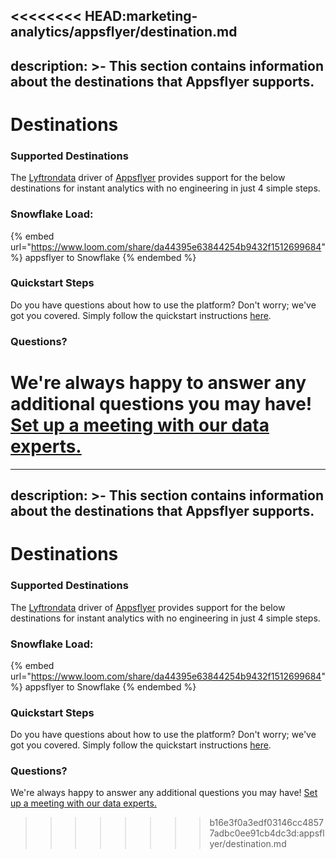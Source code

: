 <<<<<<<< HEAD:marketing-analytics/appsflyer/destination.md
---
description: >-
    This section contains information about the destinations that Appsflyer
    supports.
---

# Destinations

### Supported Destinations

The [Lyftrondata](https://www.lyftrondata.com/) driver of [Appsflyer](https://www.lyftrondata.com/integration/marketing-analytics/appsflyer/) provides support for the below destinations for instant analytics with no engineering in just 4 simple steps.

### Snowflake Load:

{% embed url="https://www.loom.com/share/da44395e63844254b9432f1512699684" %}
appsflyer to Snowflake
{% endembed %}

### Quickstart Steps

Do you have questions about how to use the platform? Don't worry; we've got you covered. Simply follow the quickstart instructions [here](../../../quickstart-steps.md).

### Questions? <a href="#questions" id="questions"></a>

We're always happy to answer any additional questions you may have! [Set up a meeting with our data experts.](https://www.lyftrondata.com/book-a-meeting/)
========
---
description: >-
    This section contains information about the destinations that Appsflyer
    supports.
---

# Destinations

### Supported Destinations

The [Lyftrondata](https://www.lyftrondata.com/) driver of [Appsflyer](https://www.lyftrondata.com/integration/marketing-analytics/appsflyer/) provides support for the below destinations for instant analytics with no engineering in just 4 simple steps.

### Snowflake Load:

{% embed url="https://www.loom.com/share/da44395e63844254b9432f1512699684" %}
appsflyer to Snowflake
{% endembed %}

### Quickstart Steps

Do you have questions about how to use the platform? Don't worry; we've got you covered. Simply follow the quickstart instructions [here](../../../quickstart-steps.md).

### Questions? <a href="#questions" id="questions"></a>

We're always happy to answer any additional questions you may have! [Set up a meeting with our data experts.](https://www.lyftrondata.com/book-a-meeting/)
>>>>>>>> b16e3f0a3edf03146cc48577adbc0ee91cb4dc3d:appsflyer/destination.md

